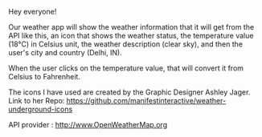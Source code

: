 Hey everyone!

Our weather app will show the weather information that it will get from the API like this, an icon that shows the weather status, the temperature value (18°C) in Celsius unit, the weather description (clear sky), and then the user's city and country (Delhi, IN).

When the user clicks on the temperature value, that will convert it from Celsius to Fahrenheit.

The icons I have used are created by the Graphic Designer Ashley Jager.
Link to her Repo: https://github.com/manifestinteractive/weather-underground-icons

API provider : http://www.OpenWeatherMap.org
